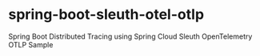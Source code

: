 # spring-boot-sleuth-otel-otlp
Spring Boot Distributed Tracing using Spring Cloud Sleuth OpenTelemetry OTLP Sample
